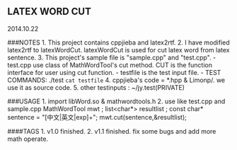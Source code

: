 LATEX WORD CUT
-------------
2014.10.22


###NOTES
    1. This project contains cppjieba and latex2rtf.
    2. I have modified latex2rtf to latexWordCut. latexWordCut is used for cut latex word from latex sentence.
    3. This project's sample file is "sample.cpp" and "test.cpp". 
        - test.cpp use class of MathWordTool's cut method. CUT is the function interface for user using cut function.
        - testfile is the test input file.
        - TEST COMMANDS:
            ./test `cat testfile`
    4. cppjieba's code = *.hpp & Limonp/. we use it as source code.
    5. other testinputs : ~/jy.test(PRIVATE)

###USAGE
    1. import libWord.so & mathwordtools.h
    2. use like test.cpp and sample.cpp
        MathWordTool mwt ;
        list<char*> resultlist ;
        const char* sentence = "[中文|英文|exp]+";
        mwt.cut(sentence,&resultlist);

####TAGS
    1. v1.0 finished.
    2. v1.1 finished. fix some bugs and add more math operate.
    

